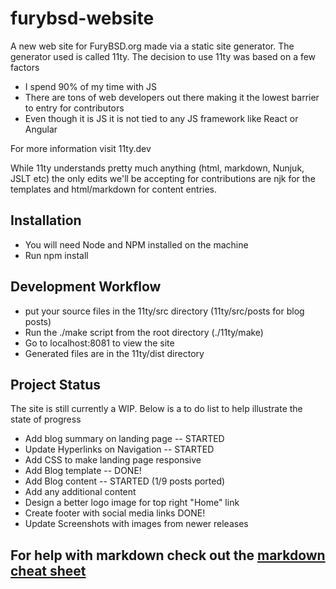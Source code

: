 # furybsd-website

A new web site for FuryBSD.org made via a static site generator. The generator used is called 11ty. The decision to use 11ty was based on a few factors

- I spend 90% of my time with JS
- There are tons of web developers out there making it the lowest barrier to entry for contributors
- Even though it is JS it is not tied to any JS framework like React or Angular

For more information visit 11ty.dev

While 11ty understands pretty much anything (html, markdown, Nunjuk, JSLT etc) the only edits we'll be accepting for contributions are njk for the templates and html/markdown for content entries.

## Installation

- You will need Node and NPM installed on the machine
- Run npm install

## Development Workflow
- put your source files in the 11ty/src directory (11ty/src/posts for blog posts)
- Run the ./make script from the root directory (./11ty/make)
- Go to localhost:8081 to view the site
- Generated files are in the 11ty/dist directory

## Project Status
The site is still currently a WIP. Below is a to do list to help illustrate the state of progress

- Add blog summary on landing page -- STARTED
- Update Hyperlinks on Navigation -- STARTED
- Add CSS to make landing page responsive 
- Add Blog template -- DONE!
- Add Blog content -- STARTED (1/9 posts ported)
- Add any additional content
- Design a better logo image for top right "Home" link
- Create footer with social media links DONE!
- Update Screenshots with images from newer releases

## For help with markdown check out the [markdown cheat sheet](https://www.markdownguide.org/cheat-sheet/)
